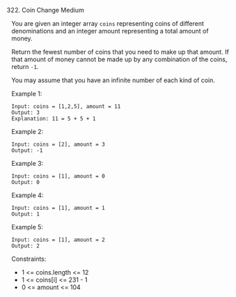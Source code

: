 322. Coin Change
Medium

You are given an integer array `coins` representing coins of different denominations and an integer amount representing a total amount of money.

Return the fewest number of coins that you need to make up that amount. If that amount of money cannot be made up by any combination of the coins, return `-1`.

You may assume that you have an infinite number of each kind of coin.


Example 1:

```
Input: coins = [1,2,5], amount = 11
Output: 3
Explanation: 11 = 5 + 5 + 1
```

Example 2:

```
Input: coins = [2], amount = 3
Output: -1
```

Example 3:

```
Input: coins = [1], amount = 0
Output: 0
```

Example 4:

```
Input: coins = [1], amount = 1
Output: 1
```

Example 5:

```
Input: coins = [1], amount = 2
Output: 2
```

Constraints:

- 1 <= coins.length <= 12
- 1 <= coins[i] <= 231 - 1
- 0 <= amount <= 104